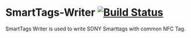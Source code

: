 SmartTags-Writer [![Build Status](https://travis-ci.org/isunky/SmartTags-Writer.svg?branch=master)](https://travis-ci.org/isunky/SmartTags-Writer) 
================

SmartTags Writer is used to write SONY Smarttags with common NFC Tag.
